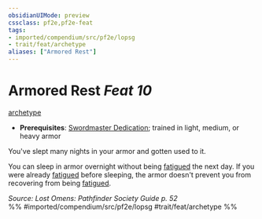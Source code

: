 ```yaml
---
obsidianUIMode: preview
cssclass: pf2e,pf2e-feat
tags:
- imported/compendium/src/pf2e/lopsg
- trait/feat/archetype
aliases: ["Armored Rest"]
---
```

# Armored Rest  *Feat 10*  
[archetype](archetype.md)  

- **Prerequisites**: [Swordmaster Dedication](swordmaster-dedication-locg.md); trained in light, medium, or heavy armor

You've slept many nights in your armor and gotten used to it.

You can sleep in armor overnight without being [fatigued](conditions.md#Fatigued) the next day. If you were already [fatigued](conditions.md#Fatigued) before sleeping, the armor doesn't prevent you from recovering from being [fatigued](conditions.md#Fatigued).

*Source: Lost Omens: Pathfinder Society Guide p. 52*  
%% #imported/compendium/src/pf2e/lopsg #trait/feat/archetype %%